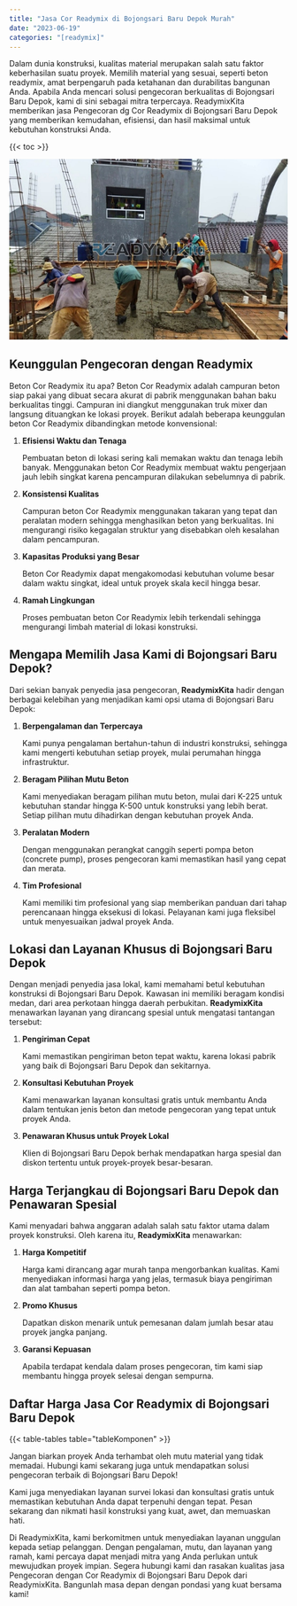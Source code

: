 ```yaml
---
title: "Jasa Cor Readymix di Bojongsari Baru Depok Murah"
date: "2023-06-19"
categories: "[readymix]"
---
```


Dalam dunia konstruksi, kualitas material merupakan salah satu faktor keberhasilan suatu proyek. Memilih material yang sesuai, seperti beton readymix, amat berpengaruh pada ketahanan dan durabilitas bangunan Anda. Apabila Anda mencari solusi pengecoran berkualitas di Bojongsari Baru Depok, kami di sini sebagai mitra terpercaya. ReadymixKita memberikan jasa Pengecoran dg Cor Readymix di Bojongsari Baru Depok yang memberikan kemudahan, efisiensi, dan hasil maksimal untuk kebutuhan konstruksi Anda.

{{< toc >}}

![Jasa Cor Readymix di Bojongsari Baru Depok Murah](/images/readymix/cor-readymix-13.jpg)

## Keunggulan Pengecoran dengan Readymix

Beton Cor Readymix itu apa? Beton Cor Readymix adalah campuran beton siap pakai yang dibuat secara akurat di pabrik menggunakan bahan baku berkualitas tinggi. Campuran ini diangkut menggunakan truk mixer dan langsung dituangkan ke lokasi proyek. Berikut adalah beberapa keunggulan beton Cor Readymix dibandingkan metode konvensional:

1. **Efisiensi Waktu dan Tenaga**

   Pembuatan beton di lokasi sering kali memakan waktu dan tenaga lebih banyak. Menggunakan beton Cor Readymix membuat waktu pengerjaan jauh lebih singkat karena pencampuran dilakukan sebelumnya di pabrik.

2. **Konsistensi Kualitas**

   Campuran beton Cor Readymix menggunakan takaran yang tepat dan peralatan modern sehingga menghasilkan beton yang berkualitas. Ini mengurangi risiko kegagalan struktur yang disebabkan oleh kesalahan dalam pencampuran.

3. **Kapasitas Produksi yang Besar**

   Beton Cor Readymix dapat mengakomodasi kebutuhan volume besar dalam waktu singkat, ideal untuk proyek skala kecil hingga besar.

4. **Ramah Lingkungan**

   Proses pembuatan beton Cor Readymix lebih terkendali sehingga mengurangi limbah material di lokasi konstruksi.

## Mengapa Memilih Jasa Kami di Bojongsari Baru Depok?

Dari sekian banyak penyedia jasa pengecoran, **ReadymixKita** hadir dengan berbagai kelebihan yang menjadikan kami opsi utama di Bojongsari Baru Depok:

1. **Berpengalaman dan Terpercaya**

   Kami punya pengalaman bertahun-tahun di industri konstruksi, sehingga kami mengerti kebutuhan setiap proyek, mulai perumahan hingga infrastruktur.

2. **Beragam Pilihan Mutu Beton**

   Kami menyediakan beragam pilihan mutu beton, mulai dari K-225 untuk kebutuhan standar hingga K-500 untuk konstruksi yang lebih berat. Setiap pilihan mutu dihadirkan dengan kebutuhan proyek Anda.

3. **Peralatan Modern**

   Dengan menggunakan perangkat canggih seperti pompa beton (concrete pump), proses pengecoran kami memastikan hasil yang cepat dan merata.

4. **Tim Profesional**

   Kami memiliki tim profesional yang siap memberikan panduan dari tahap perencanaan hingga eksekusi di lokasi. Pelayanan kami juga fleksibel untuk menyesuaikan jadwal proyek Anda.

## Lokasi dan Layanan Khusus di Bojongsari Baru Depok

Dengan menjadi penyedia jasa lokal, kami memahami betul kebutuhan konstruksi di Bojongsari Baru Depok. Kawasan ini memiliki beragam kondisi medan, dari area perkotaan hingga daerah perbukitan. **ReadymixKita** menawarkan layanan yang dirancang spesial untuk mengatasi tantangan tersebut:

1. **Pengiriman Cepat**

   Kami memastikan pengiriman beton tepat waktu, karena lokasi pabrik yang baik di Bojongsari Baru Depok dan sekitarnya.

2. **Konsultasi Kebutuhan Proyek**

   Kami menawarkan layanan konsultasi gratis untuk membantu Anda dalam tentukan jenis beton dan metode pengecoran yang tepat untuk proyek Anda.

3. **Penawaran Khusus untuk Proyek Lokal**

   Klien di Bojongsari Baru Depok berhak mendapatkan harga spesial dan diskon tertentu untuk proyek-proyek besar-besaran.

## Harga Terjangkau di Bojongsari Baru Depok dan Penawaran Spesial

Kami menyadari bahwa anggaran adalah salah satu faktor utama dalam proyek konstruksi. Oleh karena itu, **ReadymixKita** menawarkan:

1. **Harga Kompetitif**

   Harga kami dirancang agar murah tanpa mengorbankan kualitas. Kami menyediakan informasi harga yang jelas, termasuk biaya pengiriman dan alat tambahan seperti pompa beton.

2. **Promo Khusus**

   Dapatkan diskon menarik untuk pemesanan dalam jumlah besar atau proyek jangka panjang.

3. **Garansi Kepuasan**

   Apabila terdapat kendala dalam proses pengecoran, tim kami siap membantu hingga proyek selesai dengan sempurna.

## Daftar Harga Jasa Cor Readymix di Bojongsari Baru Depok

{{< table-tables table="tableKomponen" >}}

Jangan biarkan proyek Anda terhambat oleh mutu material yang tidak memadai. Hubungi kami sekarang juga untuk mendapatkan solusi pengecoran terbaik di Bojongsari Baru Depok!

Kami juga menyediakan layanan survei lokasi dan konsultasi gratis untuk memastikan kebutuhan Anda dapat terpenuhi dengan tepat. Pesan sekarang dan nikmati hasil konstruksi yang kuat, awet, dan memuaskan hati.

Di ReadymixKita, kami berkomitmen untuk menyediakan layanan unggulan kepada setiap pelanggan. Dengan pengalaman, mutu, dan layanan yang ramah, kami percaya dapat menjadi mitra yang Anda perlukan untuk mewujudkan proyek impian. Segera hubungi kami dan rasakan kualitas jasa Pengecoran dengan Cor Readymix di Bojongsari Baru Depok dari ReadymixKita. Bangunlah masa depan dengan pondasi yang kuat bersama kami!
